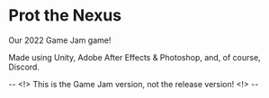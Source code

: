 # Prot the Nexus
Our 2022 Game Jam game! 

Made using Unity, Adobe After Effects & Photoshop, and, of course, Discord.

-- <!> This is the Game Jam version, not the release version! <!> --
